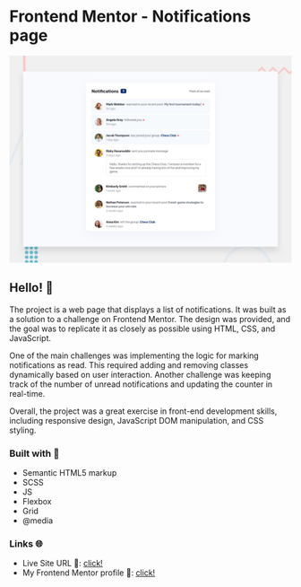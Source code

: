 # Frontend Mentor - Notifications page

![Design preview for the Notifications page coding challenge](./design/desktop-preview.jpg)

## Hello! 👋

The project is a web page that displays a list of notifications. It was built as a solution to a challenge on Frontend Mentor. The design was provided, and the goal was to replicate it as closely as possible using HTML, CSS, and JavaScript.

One of the main challenges was implementing the logic for marking notifications as read. This required adding and removing classes dynamically based on user interaction. Another challenge was keeping track of the number of unread notifications and updating the counter in real-time.

Overall, the project was a great exercise in front-end development skills, including responsive design, JavaScript DOM manipulation, and CSS styling.

### Built with 🧱
- Semantic HTML5 markup
- SCSS
- JS
- Flexbox
- Grid
- @media

### Links 🌐

- Live Site URL 🔴: [click!](https://guiyee89.github.io/notification-page/)
- My Frontend Mentor profile 👦: [click!](https://www.frontendmentor.io/profile/guiyee89)

